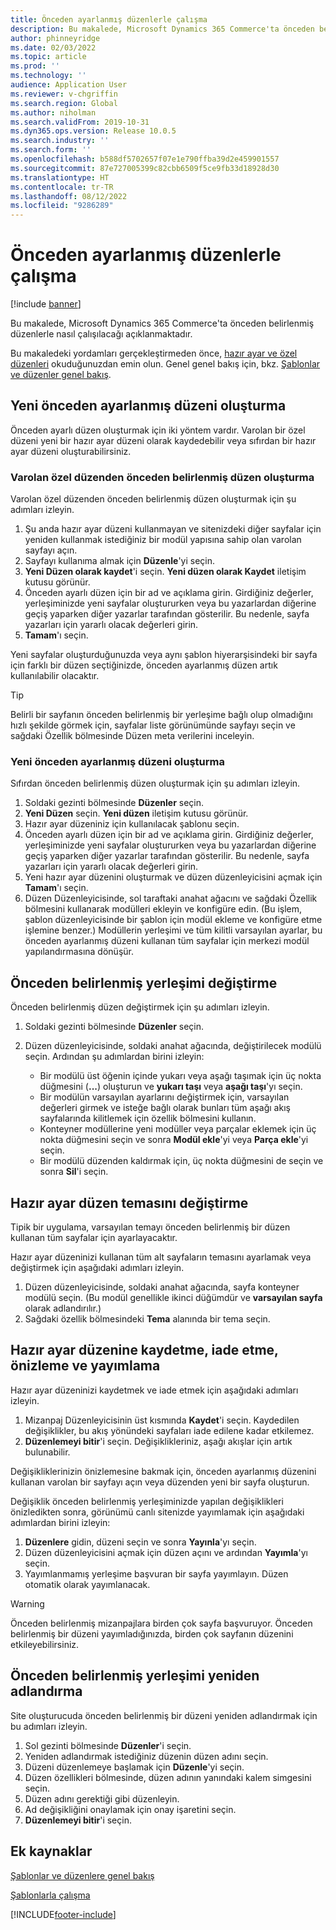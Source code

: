 ```yaml
---
title: Önceden ayarlanmış düzenlerle çalışma
description: Bu makalede, Microsoft Dynamics 365 Commerce'ta önceden belirlenmiş düzenlerle nasıl çalışılacağı açıklanmaktadır.
author: phinneyridge
ms.date: 02/03/2022
ms.topic: article
ms.prod: ''
ms.technology: ''
audience: Application User
ms.reviewer: v-chgriffin
ms.search.region: Global
ms.author: niholman
ms.search.validFrom: 2019-10-31
ms.dyn365.ops.version: Release 10.0.5
ms.search.industry: ''
ms.search.form: ''
ms.openlocfilehash: b588df5702657f07e1e790ffba39d2e459901557
ms.sourcegitcommit: 87e727005399c82cbb6509f5ce9fb33d18928d30
ms.translationtype: HT
ms.contentlocale: tr-TR
ms.lasthandoff: 08/12/2022
ms.locfileid: "9286289"
---
```

# <a name="work-with-preset-layouts"></a>Önceden ayarlanmış düzenlerle çalışma

[!include [banner](includes/banner.md)]

Bu makalede, Microsoft Dynamics 365 Commerce'ta önceden belirlenmiş düzenlerle nasıl çalışılacağı açıklanmaktadır.

Bu makaledeki yordamları gerçekleştirmeden önce, [hazır ayar ve özel düzenleri](templates-layouts-overview.md#preset-and-custom-layouts) okuduğunuzdan emin olun. Genel genel bakış için, bkz. [Şablonlar ve düzenler genel bakış](templates-layouts-overview.md).

## <a name="create-a-new-preset-layout"></a>Yeni önceden ayarlanmış düzeni oluşturma

Önceden ayarlı düzen oluşturmak için iki yöntem vardır. Varolan bir özel düzeni yeni bir hazır ayar düzeni olarak kaydedebilir veya sıfırdan bir hazır ayar düzeni oluşturabilirsiniz.

### <a name="create-a-preset-layout-from-an-existing-custom-layout"></a>Varolan özel düzenden önceden belirlenmiş düzen oluşturma

Varolan özel düzenden önceden belirlenmiş düzen oluşturmak için şu adımları izleyin.

1. Şu anda hazır ayar düzeni kullanmayan ve sitenizdeki diğer sayfalar için yeniden kullanmak istediğiniz bir modül yapısına sahip olan varolan sayfayı açın.
1. Sayfayı kullanıma almak için **Düzenle**'yi seçin.
1. **Yeni Düzen olarak kaydet**'i seçin. **Yeni düzen olarak Kaydet** iletişim kutusu görünür.
1. Önceden ayarlı düzen için bir ad ve açıklama girin. Girdiğiniz değerler, yerleşiminizde yeni sayfalar oluştururken veya bu yazarlardan diğerine geçiş yaparken diğer yazarlar tarafından gösterilir. Bu nedenle, sayfa yazarları için yararlı olacak değerleri girin.
1. **Tamam**'ı seçin.

Yeni sayfalar oluşturduğunuzda veya aynı şablon hiyerarşisindeki bir sayfa için farklı bir düzen seçtiğinizde, önceden ayarlanmış düzen artık kullanılabilir olacaktır.

> [!TIP]
> Belirli bir sayfanın önceden belirlenmiş bir yerleşime bağlı olup olmadığını hızlı şekilde görmek için, sayfalar liste görünümünde sayfayı seçin ve sağdaki Özellik bölmesinde Düzen meta verilerini inceleyin.

### <a name="create-a-new-preset-layout"></a>Yeni önceden ayarlanmış düzeni oluşturma

Sıfırdan önceden belirlenmiş düzen oluşturmak için şu adımları izleyin.

1. Soldaki gezinti bölmesinde **Düzenler** seçin.
1. **Yeni Düzen** seçin. **Yeni düzen** iletişim kutusu görünür.
1. Hazır ayar düzeniniz için kullanılacak şablonu seçin.
1. Önceden ayarlı düzen için bir ad ve açıklama girin. Girdiğiniz değerler, yerleşiminizde yeni sayfalar oluştururken veya bu yazarlardan diğerine geçiş yaparken diğer yazarlar tarafından gösterilir. Bu nedenle, sayfa yazarları için yararlı olacak değerleri girin.
1. Yeni hazır ayar düzenini oluşturmak ve düzen düzenleyicisini açmak için **Tamam**'ı seçin.
1. Düzen Düzenleyicisinde, sol taraftaki anahat ağacını ve sağdaki Özellik bölmesini kullanarak modülleri ekleyin ve konfigüre edin. (Bu işlem, şablon düzenleyicisinde bir şablon için modül ekleme ve konfigüre etme işlemine benzer.) Modüllerin yerleşimi ve tüm kilitli varsayılan ayarlar, bu önceden ayarlanmış düzeni kullanan tüm sayfalar için merkezi modül yapılandırmasına dönüşür.

## <a name="modify-a-preset-layout"></a>Önceden belirlenmiş yerleşimi değiştirme

Önceden belirlenmiş düzen değiştirmek için şu adımları izleyin.

1. Soldaki gezinti bölmesinde **Düzenler** seçin.
1. Düzen düzenleyicisinde, soldaki anahat ağacında, değiştirilecek modülü seçin. Ardından şu adımlardan birini izleyin:

    - Bir modülü üst öğenin içinde yukarı veya aşağı taşımak için üç nokta düğmesini (**...**) oluşturun ve **yukarı taşı** veya **aşağı taşı**'yı seçin.
    - Bir modülün varsayılan ayarlarını değiştirmek için, varsayılan değerleri girmek ve isteğe bağlı olarak bunları tüm aşağı akış sayfalarında kilitlemek için özellik bölmesini kullanın.
    - Konteyner modüllerine yeni modüller veya parçalar eklemek için üç nokta düğmesini seçin ve sonra **Modül ekle**'yi veya **Parça ekle**'yi seçin.
    - Bir modülü düzenden kaldırmak için, üç nokta düğmesini de seçin ve sonra **Sil**'i seçin.

## <a name="change-a-preset-layout-theme"></a>Hazır ayar düzen temasını değiştirme

Tipik bir uygulama, varsayılan temayı önceden belirlenmiş bir düzen kullanan tüm sayfalar için ayarlayacaktır.

Hazır ayar düzeninizi kullanan tüm alt sayfaların temasını ayarlamak veya değiştirmek için aşağıdaki adımları izleyin.

1. Düzen düzenleyicisinde, soldaki anahat ağacında, sayfa konteyner modülü seçin. (Bu modül genellikle ikinci düğümdür ve **varsayılan sayfa** olarak adlandırılır.)
1. Sağdaki özellik bölmesindeki **Tema** alanında bir tema seçin.

## <a name="save-check-in-preview-and-publish-a-preset-layout"></a>Hazır ayar düzenine kaydetme, iade etme, önizleme ve yayımlama

Hazır ayar düzeninizi kaydetmek ve iade etmek için aşağıdaki adımları izleyin.

1. Mizanpaj Düzenleyicisinin üst kısmında **Kaydet**'i seçin. Kaydedilen değişiklikler, bu akış yönündeki sayfaları iade edilene kadar etkilemez.
1. **Düzenlemeyi bitir**'i seçin. Değişiklikleriniz, aşağı akışlar için artık bulunabilir.

Değişikliklerinizin önizlemesine bakmak için, önceden ayarlanmış düzenini kullanan varolan bir sayfayı açın veya düzenden yeni bir sayfa oluşturun.

Değişiklik önceden belirlenmiş yerleşiminizde yapılan değişiklikleri önizledikten sonra, görünümü canlı sitenizde yayımlamak için aşağıdaki adımlardan birini izleyin:

1. **Düzenlere** gidin, düzeni seçin ve sonra **Yayınla**'yı seçin.
1. Düzen düzenleyicisini açmak için düzen açını ve ardından **Yayımla**'yı seçin.
1. Yayımlanmamış yerleşime başvuran bir sayfa yayımlayın. Düzen otomatik olarak yayımlanacak.

> [!WARNING]
> Önceden belirlenmiş mizanpajlara birden çok sayfa başvuruyor. Önceden belirlenmiş bir düzeni yayımladığınızda, birden çok sayfanın düzenini etkileyebilirsiniz.

## <a name="rename-a-preset-layout"></a>Önceden belirlenmiş yerleşimi yeniden adlandırma

Site oluşturucuda önceden belirlenmiş bir düzeni yeniden adlandırmak için bu adımları izleyin.

1. Sol gezinti bölmesinde **Düzenler**'i seçin.
1. Yeniden adlandırmak istediğiniz düzenin düzen adını seçin.
1. Düzeni düzenlemeye başlamak için **Düzenle**'yi seçin.
1. Düzen özellikleri bölmesinde, düzen adının yanındaki kalem simgesini seçin.
1. Düzen adını gerektiği gibi düzenleyin.
1. Ad değişikliğini onaylamak için onay işaretini seçin.
1. **Düzenlemeyi bitir**'i seçin.

## <a name="additional-resources"></a>Ek kaynaklar

[Şablonlar ve düzenlere genel bakış](templates-layouts-overview.md)

[Şablonlarla çalışma](work-with-templates.md)


[!INCLUDE[footer-include](../includes/footer-banner.md)]
